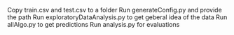 Copy train.csv and test.csv to a folder
Run generateConfig.py and provide the path
Run exploratoryDataAnalysis.py to get geberal idea of the data
Run allAlgo.py to get predictions
Run analysis.py for evaluations